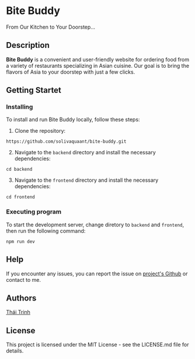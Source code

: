# Bite Buddy
From Our Kitchen to Your Doorstep...

## Description
**Bite Buddy** is a convenient and user-friendly website for ordering food from a variety of restaurants specializing in Asian cuisine. Our goal is to bring the flavors of Asia to your doorstep with just a few clicks.

## Getting Startet
### Installing
To install and run Bite Buddy locally, follow these steps:

1. Clone the repository:
```
https://github.com/solivaquaant/bite-buddy.git
```
2. Navigate to the `backend` directory and install the necessary dependencies:
```
cd backend
```
3. Navigate to the `frontend` directory and install the necessary dependencies:
```
cd frontend
```


### Executing program
To start the development server, change diretory to `backend` and `frontend`, then run the following command:
```
npm run dev
```

## Help
If you encounter any issues, you can report the issue on [project's Github](https://github.com/solivaquaant/bite-buddy/issues) or contact to me.

## Authors
[Thái Trinh](https://github.com/solivaquaant)

## License
This project is licensed under the MIT License - see the LICENSE.md file for details.
